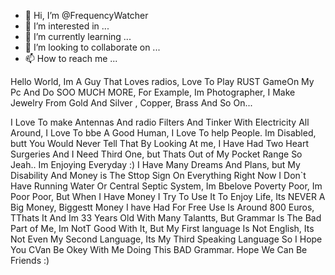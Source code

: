 - 👋 Hi, I’m @FrequencyWatcher
- 👀 I’m interested in ...
- 🌱 I’m currently learning ...
- 💞️ I’m looking to collaborate on ...
- 📫 How to reach me ...

<!---
FrequencyWatcher/FrequencyWatcher is a ✨ special ✨ repository because its `README.md` (this file) appears on your GitHub profile.
You can click the Preview link to take a look at your changes.
---> Hello World, Im A Guy That Loves radios, Love To Play RUST GameOn My Pc And Do SOO MUCH MORE, For Example, Im Photographer, I Make Jewelry From Gold And Silver , Copper, Brass And So On...
I Love To make Antennas And radio Filters And Tinker With Electricity All Around, I Love To bbe A Good Human, I Love To help People. Im Disabled, butt You Would Never Tell That By Looking At me, I Have Had Two Heart Surgeries And I Need Third One, but Thats Out of My Pocket Range So Jeah.. Im Enjoying Everyday :) 
I Have Many Dreams And Plans, but My Disability And Money is The Sttop Sign On Everything Right Now
I Don`t Have Running Water Or Central Septic System, Im Bbelove Poverty Poor, Im Poor Poor, But When I Have Money I Try To Use It To Enjoy Life, Its NEVER A Big Money, Biggestt Money I have Had For Free Use Is Around 800 Euros, TThats It And Im 33 Years Old With Many Talantts, But Grammar Is The Bad Part of Me, Im NotT Good With It, But My First language Is Not English, Its Not Even My Second Language, Its My Third Speaking Language So I Hope You CVan Be Okey With Me Doing This BAD Grammar. 
Hope We Can Be Friends :) 
